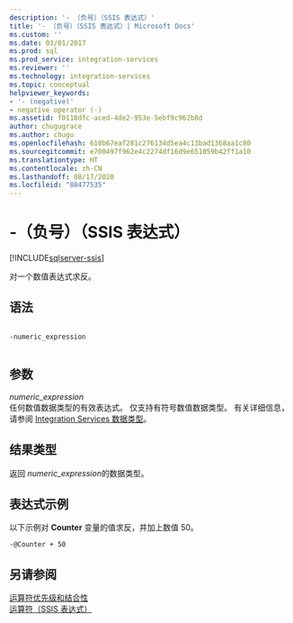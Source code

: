 ```yaml
---
description: '- （负号）（SSIS 表达式）'
title: '- （负号）（SSIS 表达式）| Microsoft Docs'
ms.custom: ''
ms.date: 03/01/2017
ms.prod: sql
ms.prod_service: integration-services
ms.reviewer: ''
ms.technology: integration-services
ms.topic: conceptual
helpviewer_keywords:
- '- (negative)'
- negative operator (-)
ms.assetid: f0118dfc-aced-4de2-953e-5ebf9c962b8d
author: chugugrace
ms.author: chugu
ms.openlocfilehash: 610b67eaf281c276134d5ea4c13bad1368aa1c80
ms.sourcegitcommit: e700497f962e4c2274df16d9e651059b42ff1a10
ms.translationtype: HT
ms.contentlocale: zh-CN
ms.lasthandoff: 08/17/2020
ms.locfileid: "88477535"
---
```

# <a name="--negate-ssis-expression"></a>-（负号）（SSIS 表达式）

[!INCLUDE[sqlserver-ssis](../../includes/applies-to-version/sqlserver-ssis.md)]


  对一个数值表达式求反。  
  
## <a name="syntax"></a>语法  
  
```  
  
-numeric_expression  
  
```  
  
## <a name="arguments"></a>参数  
 *numeric_expression*  
 任何数值数据类型的有效表达式。 仅支持有符号数值数据类型。 有关详细信息，请参阅 [Integration Services 数据类型](../../integration-services/data-flow/integration-services-data-types.md)。  
  
## <a name="result-types"></a>结果类型  
 返回 *numeric_expression*的数据类型。  
  
## <a name="expression-examples"></a>表达式示例  
 以下示例对 **Counter** 变量的值求反，并加上数值 50。  
  
```  
-@Counter + 50  
```  
  
## <a name="see-also"></a>另请参阅  
 [运算符优先级和结合性](../../integration-services/expressions/operator-precedence-and-associativity.md)   
 [运算符（SSIS 表达式）](../../integration-services/expressions/operators-ssis-expression.md)  
  
  
